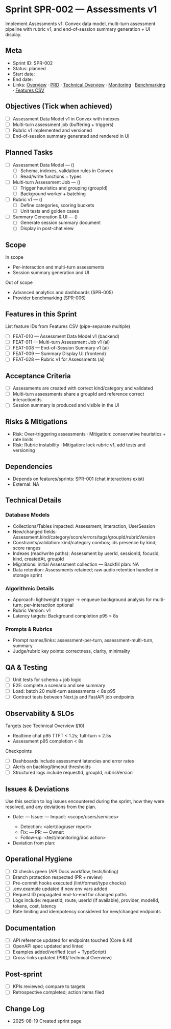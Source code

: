 # Sprint SPR-002 — Assessments v1

Implement Assessments v1: Convex data model, multi-turn assessment pipeline with rubric v1, and end-of-session summary generation + UI display.

## Meta
- Sprint ID: SPR-002
- Status: planned
- Start date: <YYYY-MM-DD>
- End date: <YYYY-MM-DD>
- Links: [Overview](./overview.md) · [PRD](../../planning/prd.md) · [Technical Overview](../../planning/technical-overview.md) · [Monitoring](../../ops/monitoring.md) · [Benchmarking](../../ops/benchmarking.md) · [Features CSV](../features.csv)

## Objectives (Tick when achieved)
- [ ] Assessment Data Model v1 in Convex with indexes
- [ ] Multi-turn assessment job (buffering + triggers)
- [ ] Rubric v1 implemented and versioned
- [ ] End-of-session summary generated and rendered in UI

## Planned Tasks
- [ ] Assessment Data Model — <owner> (<estimate>)
   - [ ] Schema, indexes, validation rules in Convex
   - [ ] Read/write functions + types
- [ ] Multi-turn Assessment Job — <owner> (<estimate>)
   - [ ] Trigger heuristics and grouping (groupId)
   - [ ] Background worker + batching
- [ ] Rubric v1 — <owner> (<estimate>)
   - [ ] Define categories, scoring buckets
   - [ ] Unit tests and golden cases
- [ ] Summary Generation & UI — <owner> (<estimate>)
   - [ ] Generate session summary document
   - [ ] Display in post-chat view

## Scope
In scope
- Per-interaction and multi-turn assessments
- Session summary generation and UI

Out of scope
- Advanced analytics and dashboards (SPR-005)
- Provider benchmarking (SPR-006)

## Features in this Sprint
List feature IDs from Features CSV (pipe-separate multiple)
- [ ] FEAT-010 — Assessment Data Model v1 (backend)
- [ ] FEAT-011 — Multi-turn Assessment Job v1 (ai)
- [ ] FEAT-008 — End-of-Session Summary v1 (ai)
- [ ] FEAT-009 — Summary Display UI (frontend)
- [ ] FEAT-028 — Rubric v1 for Assessments (ai)

## Acceptance Criteria
- [ ] Assessments are created with correct kind/category and validated
- [ ] Multi-turn assessments share a groupId and reference correct interactionIds
- [ ] Session summary is produced and visible in the UI

## Risks & Mitigations
- Risk: Over-triggering assessments · Mitigation: conservative heuristics + rate limits
- Risk: Rubric instability · Mitigation: lock rubric v1, add tests and versioning

## Dependencies
- Depends on features/sprints: SPR-001 (chat interactions exist)
- External: NA

## Technical Details
### Database Models
- Collections/Tables impacted: Assessment, Interaction, UserSession
- New/changed fields: Assessment.kind/category/score/errors/tags/groupId/rubricVersion
- Constraints/validation: kind/category combos; ids presence by kind; score ranges
- Indexes (read/write paths): Assessment by userId, sessionId, focusId, kind, createdAt, groupId
- Migrations: initial Assessment collection — Backfill plan: NA
- Data retention: Assessments retained; raw audio retention handled in storage sprint

### Algorithmic Details
- Approach: lightweight trigger → enqueue background analysis for multi-turn; per-interaction optional
- Rubric Version: v1
- Latency targets: Background completion p95 < 8s

### Prompts & Rubrics
- Prompt names/links: assessment-per-turn, assessment-multi-turn, summary
- Judge/rubric key points: correctness, clarity, minimality

## QA & Testing
- [ ] Unit tests for schema + job logic
- [ ] E2E: complete a scenario and see summary
- [ ] Load: batch 20 multi-turn assessments < 8s p95
- [ ] Contract tests between Next.js and FastAPI job endpoints

## Observability & SLOs
Targets (see Technical Overview §10)
- Realtime chat p95 TTFT < 1.2s; full-turn < 2.5s
- Assessment p95 completion < 8s

Checkpoints
- [ ] Dashboards include assessment latencies and error rates
- [ ] Alerts on backlog/timeout thresholds
- [ ] Structured logs include requestId, groupId, rubricVersion

## Issues & Deviations
Use this section to log issues encountered during the sprint, how they were resolved, and any deviations from the plan.

- Date: <YYYY-MM-DD> — Issue: <short summary> — Impact: <scope/users/services>
  - Detection: <alert/log/user report>
  - Fix: <what changed> — PR: <link> — Owner: <name>
  - Follow-up: <test/monitoring/doc action>
- Deviation from plan: <what changed and why>

## Operational Hygiene
- [ ] CI checks green (API Docs workflow, tests/linting)
- [ ] Branch protection respected (PR + review)
- [ ] Pre-commit hooks executed (lint/format/type checks)
- [ ] .env.example updated if new env vars added
- [ ] Request ID propagated end-to-end for changed paths
- [ ] Logs include: requestId, route, userId (if available), provider, modelId, tokens, cost, latency
- [ ] Rate limiting and idempotency considered for new/changed endpoints

## Documentation
- [ ] API reference updated for endpoints touched (Core & AI)
- [ ] OpenAPI spec updated and linted
- [ ] Examples added/verified (curl + TypeScript)
- [ ] Cross-links updated (PRD/Technical Overview)

## Post-sprint
- [ ] KPIs reviewed; compare to targets
- [ ] Retrospective completed; action items filed

## Change Log
- 2025-08-19 Created sprint page

